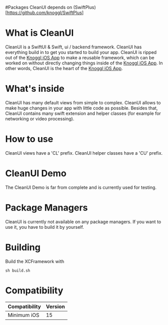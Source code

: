 #Packages
CleanUI depends on (SwiftPlus)[https://github.com/knoggl/SwiftPlus]

# What is CleanUI
CleanUI is a SwiftUI & Swift, ui / backend framework. CleanUI has everything build in to get you started to build your app. CleanUI is ripped out of the [Knoggl iOS App](https://www.knoggl.com) to make a reusable framework, which can be worked on without directly changing things inside of the [Knoggl iOS App](https://www.knoggl.com). In other words, CleanUI is the heart of the [Knoggl iOS App](https://www.knoggl.com).

# What's inside
CleanUI has many default views from simple to complex. CleanUI allows to make huge changes in your app with little code as possible. Besides that, CleanUI contains many swift extension and helper classes (for example for networking or video processing).

# How to use
CleanUI views have a 'CL' prefix. CleanUI helper classes have a 'CU' prefix.

# CleanUI Demo
The CleanUI Demo is far from complete and is currently used for testing.

# Package Managers
CleanUI is currently not available on any package managers. If you want to use it, you have to build it by yourself.

# Building
Build the XCFramework with

```console
sh build.sh
```

# Compatibility
| Compatibility | Version |
| ------------- | ------- |
| Minimum iOS | 15 |
